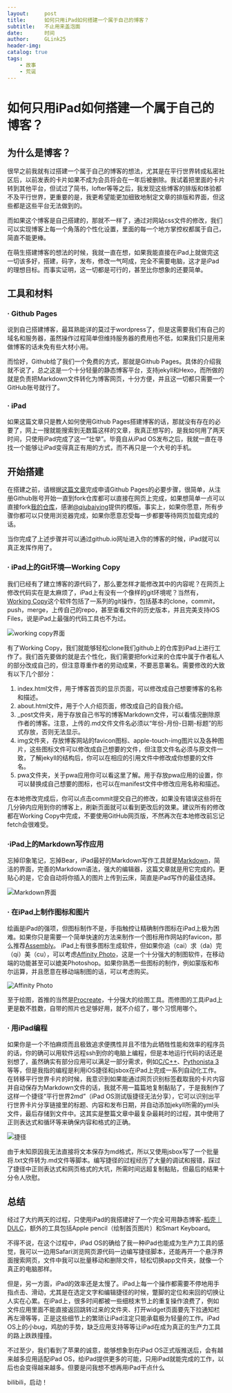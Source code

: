 ```yaml
---
layout:     post
title:      如何只用iPad如何搭建一个属于自己的博客？
subtitle:   不止用来盖泡面
date:       时间
author:     GLink25
header-img: 
catalog: true
tags:
    - 故事
    - 荒诞
---
```


# 如何只用iPad如何搭建一个属于自己的博客？
## 为什么是博客？
很早之前我就有过搭建一个属于自己的博客的想法，尤其是在平行世界转成私密社区后，以前发表的卡片如果不成为会员将会在一年后被删除。我试着把里面的卡片转到其他平台，但试过了简书，lofter等等之后，我发现这些博客的排版和体验都不及平行世界，更重要的是，我更希望能更加细致地制定文章的排版和界面，但这些都是这些平台无法做到的。

而如果这个博客是自己搭建的，那就不一样了，通过对网站css文件的修改，我们可以实现博客上每一个角落的个性化设置，里面的每一个地方掌控权都属于自己，简直不能更棒。

在萌生搭建博客的想法的时候，我就一直在想，如果我能直接在iPad上就做完这一切该多好，搭建，码字，发布，修改一气呵成，完全不需要电脑，这才是iPad的理想目标。而事实证明，这一切都是可行的，甚至比你想象的还要简单。

## 工具和材料
### · Github Pages
说到自己搭建博客，最耳熟能详的莫过于wordpress了，但是这需要我们有自己的域名和服务器，虽然操作过程简单但维持服务器的费用也不低，如果我们只是用来做博客的话未免有些大材小用。

而恰好，Github给了我们一个免费的方式，那就是Github Pages。具体的介绍我就不说了，总之这是一个十分轻量的静态博客平台，支持jekyll和Hexo，而所做的就是负责把Markdown文件转化为博客网页，十分方便，并且这一切都只需要一个GitHub账号就行了。
### · iPad
如果这篇文章只是教人如何使用Github Pages搭建博客的话，那就没有存在的必要了，网上一搜就能搜索到无数篇这样的文章，我真正想写的，是我如何用了两天时间，只使用iPad完成了这一“壮举”。毕竟自从iPad OS发布之后，我就一直在寻找一个能够让iPad变得真正有用的方式，而不再只是一个大号的手机。
## 开始搭建
在搭建之前，请根据[这篇文章](https://www.jianshu.com/p/e68fba58f75c)完成申请Github Pages的必要步骤，很简单，从注册Github账号开始一直到fork仓库都可以直接在网页上完成，如果想简单一点可以直接fork[我的仓库](https://github.com/glink25/glink25.github.io)，感谢[@qiubaiying](https://github.com/qiubaiying)提供的模版。事实上，如果你愿意，所有步骤你都可以只使用浏览器完成，如果你愿意忍受每一步都要等待网页加载完成的话。

当你完成了上述步骤并可以通过github.io网址进入你的博客的时候，iPad就可以真正发挥作用了。
###  · iPad上的Git环境—Working Copy
我们已经有了建立博客的源代码了，那么要怎样才能修改其中的内容呢？在网页上修改代码实在是太麻烦了，iPad上有没有一个像样的git环境呢？当然有，[Working Copy](https://apps.apple.com/cn/app/working-copy/id896694807)这个软件包括了一系列的git操作，包括基本的clone，commit，push，merge，上传自己的repo，甚至查看文件的历史版本，并且完美支持iOS Files，说是iPad上最强的代码工具也不为过。

![working copy界面](https://i.loli.net/2019/08/25/pQqOGyAUiFvmtbM.jpg)

有了Working Copy，我们就能够轻松clone我们github上的仓库到iPad上进行工作了。我们首先要做的就是去个性化，我们需要把fork过来的仓库中属于作者私人的部分改成自己的，但注意尊重作者的劳动成果，不要恶意署名。需要修改的大致有以下几个部分：

1. index.html文件，用于博客首页的显示页面，可以修改成自己想要博客的名称和描述。
2. about.html文件，用于个人介绍页面，修改成自己的自我介绍。
3. _post文件夹，用于存放自己书写的博客Markdown文件，可以看情况删除原作者的博客。注意，上传的.md文件文件名必须以“年份-月份-日期-标题”的形式存放，否则无法显示。
4. img文件夹，存放博客网站的favicon图标、apple-touch-img图片以及各种图片，这些图标文件可以修改成自己想要的文件，但注意文件名必须与原文件一致，了解jekyll的结构后，你可以在相应的引用文件中修改成你想要的文件名。
5. pwa文件夹，关于pwa应用你可以看这里了解。用于存放pwa应用的设置，你可以替换成自己想要的图标，也可以在manifest文件中修改应用名称和描述。

在本地修改完成后，你可以点击commit提交自己的修改，如果没有错误这些将在几分钟内应用到你的博客上，刷新页面就可以看到更改后的效果。建议所有的修改都在Working Copy中完成，不要使用GitHub网页版，不然再次在本地修改前忘记fetch会很难受。
### ·iPad上的Markdown写作应用
忘掉印象笔记，忘掉Bear，iPad最好的Markdown写作工具就是[Markdown](https://apps.apple.com/cn/app/markdown/id1472328263)，简洁的界面，完善的Markdown语法，强大的编辑器，这篇文章就是用它完成的。更贴心的是，它会自动将你插入的图片上传到云床，简直是iPad写作的最佳选择。

![Markdown界面](https://i.loli.net/2019/08/25/GTnVrRMj6DH8ZYg.jpg)

### · 在iPad上制作图标和图片
绘画是iPad的强项，但图标制作不是，手指触控让精确制作图标在iPad上极为困难。如果你只是需要一个简单快速的方法来制作一个图标用作网站的favicon，那么推荐[Assembly](https://apps.apple.com/cn/app/assembly-art-and-design/id1024210402)。
iPad上有很多图标生成软件，但如果你追（cai）求（da）完（qi）美（cu），可以考虑[Affinity Photo](https://apps.apple.com/cn/app/affinity-photo/id1117941080)，这是一个十分强大的制图软件，在移动端的功能甚至可以媲美Photoshop。如果你熟悉一些图标的制作，例如蒙版和布尔运算，并且愿意在移动端制图的话，可以考虑购买。

![Affinity Photo](https://i.loli.net/2019/08/25/p5lNTQZ4yMwxGm3.jpg)

至于绘图，首推的当然是[Procreate](https://apps.apple.com/cn/app/procreate/id425073498)，十分强大的绘图工具。而修图的工具iPad上更是数不胜数，自带的照片也足够好用，就不介绍了，哪个习惯用哪个。
### · 用iPad编程
如果你是一个不怕麻烦而且极致追求便携性并且不惜为此牺牲性能和效率的程序员的话，你的确可以用软件远程ssh到你的电脑上编程，但是本地运行代码的话还是别想了，虽然确实有部分应用可以满足一部分需求，例如[C/C++](https://apps.apple.com/cn/app/c-c-%24/id1003101482)、[Pythonista 3](https://apps.apple.com/cn/app/pythonista-3/id1085978097)等等，但是我指的编程是利用iOS捷径和jsbox在iPad上完成一系列自动化工作。
在转移平行世界卡片的时候，我意识到如果能通过网页识别标签截取我的卡片内容并自动保存为Markdown文件的话，我就不用一篇篇地复制黏贴了，于是我制作了这样一个捷径“平行世界2md”（iPad OS测试版捷径无法分享），它可以识别出平行世界卡片分享链接里的标题、内容和发布日期，并自动添加jekyll所需的yml头文件，最后存储到文件中。这其实是整篇文章中最复杂最耗时的过程，其中使用了正则表达式和循环等来确保内容和格式的正确。

![捷径](https://i.loli.net/2019/08/25/CXUgY7zw5keLQA9.jpg)

由于未知原因我无法直接将文本保存为md格式，所以又使用jsbox写了一个批量将.txt文件转为.md文件等脚本。编写捷径的过程经历了大量的调试和报错，踩过了捷径中正则表达式和网页格式的大坑，所需时间远超复制黏贴，但最后的结果十分令人欣慰。
## 总结
经过了大约两天的过程，只使用iPad的我搭建好了一个完全可用静态博客-[稻壳｜DULC](https://glink25.github.io/)，额外的工具包括Apple pencil（绘制首页图片）和Smart Keyboard。

不得不说，在这个过程中，iPad OS的确给了我一种iPad也能成为生产力工具的感觉，我可以一边用Safari浏览网页源代码一边编写捷径脚本，还能再开一个悬浮界面搜索网页，文件中我可以批量移动和删除文件，轻松切换app文件夹，就像一个真正的电脑那样。

但是，另一方面，iPad的效率还是太慢了。iPad上每一个操作都需要不停地用手指点击、滑动，尤其是在选定文字和编辑捷径的时候，蹩脚的定位和来回的切换让人实在心累。在iPad上，很多时间都被一些细枝末节上的重复操作浪费了，例如文件应用里面不能直接返回跳转过来的文件夹、打开widget页面要先下拉通知栏再左滑等等，正是这些细节上的繁琐让iPad注定只能承载极为轻量的工作。iPad OS上的小bug，鸡肋的手势，缺乏应用支持等等让iPad在成为真正的生产力工具的路上跌跌撞撞。

不过至少，我们看到了苹果的诚意，能够想象到在iPad OS正式版推送后，会有越来越多应用适配iPad OS，给iPad提供更多的可能，只用iPad就能完成的工作，以后也会变得越来越多。但要是问我想不想再用iPad干点什么

bilibili，启动！